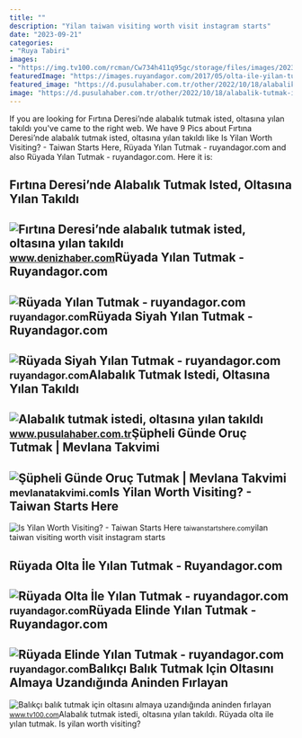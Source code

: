 ```yaml
---
title: ""
description: "Yilan taiwan visiting worth visit instagram starts"
date: "2023-09-21"
categories:
- "Ruya Tabiri"
images:
- "https://img.tv100.com/rcman/Cw734h411q95gc/storage/files/images/2023/03/30/yilan-1-Qn0H.jpg"
featuredImage: "https://images.ruyandagor.com/2017/05/olta-ile-yilan-tutmak-1059.jpg"
featured_image: "https://d.pusulahaber.com.tr/other/2022/10/18/alabalik-tutmak-istedi-oltasina-yilan-takildi-001.jpg"
image: "https://d.pusulahaber.com.tr/other/2022/10/18/alabalik-tutmak-istedi-oltasina-yilan-takildi-001.jpg"
---
```


If you are looking for Fırtına Deresi’nde alabalık tutmak isted, oltasına yılan takıldı you've came to the right web. We have 9 Pics about Fırtına Deresi’nde alabalık tutmak isted, oltasına yılan takıldı like Is Yilan Worth Visiting? - Taiwan Starts Here, Rüyada Yılan Tutmak - ruyandagor.com and also Rüyada Yılan Tutmak - ruyandagor.com. Here it is:

Fırtına Deresi’nde Alabalık Tutmak Isted, Oltasına Yılan Takıldı
----------------------------------------------------------------

 ![Fırtına Deresi’nde alabalık tutmak isted, oltasına yılan takıldı](https://denizhabercom.teimg.com/denizhaber-com/uploads/2022/10/agency/firtina-deresinde-alabalik-tutmak-isted-oltasina-yilan-takildi.jpg) <small>www.denizhaber.com</small>Rüyada Yılan Tutmak - Ruyandagor.com
------------------------------------

 ![Rüyada Yılan Tutmak - ruyandagor.com](https://images.ruyandagor.com/2017/04/yilan-tutmak-1346.jpg) <small>ruyandagor.com</small>Rüyada Siyah Yılan Tutmak - Ruyandagor.com
------------------------------------------

 ![Rüyada Siyah Yılan Tutmak - ruyandagor.com](https://images.ruyandagor.com/2017/04/siyah-yilan-tutmak-1735.jpg) <small>ruyandagor.com</small>Alabalık Tutmak Istedi, Oltasına Yılan Takıldı
----------------------------------------------

 ![Alabalık tutmak istedi, oltasına yılan takıldı](https://d.pusulahaber.com.tr/other/2022/10/18/alabalik-tutmak-istedi-oltasina-yilan-takildi-001.jpg) <small>www.pusulahaber.com.tr</small>Şüpheli Günde Oruç Tutmak | Mevlana Takvimi
-------------------------------------------

 ![Şüpheli Günde Oruç Tutmak | Mevlana Takvimi](https://mevlanatakvimi.com/thehbk/uploads/2022/05/oruc_0.jpg) <small>mevlanatakvimi.com</small>Is Yilan Worth Visiting? - Taiwan Starts Here
---------------------------------------------

 ![Is Yilan Worth Visiting? - Taiwan Starts Here](https://taiwanstartshere.com/wp-content/uploads/2020/08/Yilan-3.jpg) <small>taiwanstartshere.com</small>yilan taiwan visiting worth visit instagram starts

Rüyada Olta İle Yılan Tutmak - Ruyandagor.com
---------------------------------------------

 ![Rüyada Olta İle Yılan Tutmak - ruyandagor.com](https://images.ruyandagor.com/2017/05/olta-ile-yilan-tutmak-1059.jpg) <small>ruyandagor.com</small>Rüyada Elinde Yılan Tutmak - Ruyandagor.com
-------------------------------------------

 ![Rüyada Elinde Yılan Tutmak - ruyandagor.com](https://images.ruyandagor.com/2017/04/elinde-yilan-tutmak-1324.jpg) <small>ruyandagor.com</small>Balıkçı Balık Tutmak Için Oltasını Almaya Uzandığında Aninden Fırlayan
----------------------------------------------------------------------

 ![Balıkçı balık tutmak için oltasını almaya uzandığında aninden fırlayan](https://img.tv100.com/rcman/Cw734h411q95gc/storage/files/images/2023/03/30/yilan-1-Qn0H.jpg) <small>www.tv100.com</small>Alabalık tutmak istedi, oltasına yılan takıldı. Rüyada olta i̇le yılan tutmak. Is yilan worth visiting?
